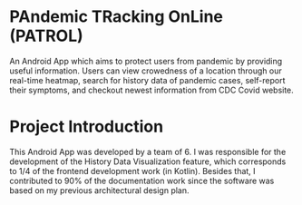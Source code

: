 # PAndemic TRacking OnLine (PATROL)
An Android App which aims to protect users from pandemic by providing useful information. Users can view crowedness of a location through our real-time heatmap, search for history data of pandemic cases, self-report their symptoms, and checkout newest information from CDC Covid website.

# Project Introduction
This Android App was developed by a team of 6. I was responsible for the development of the History Data Visualization feature, which corresponds to 1/4 of the frontend development work (in Kotlin). Besides that, I contributed to 90% of the documentation work since the software was based on my previous architectural design plan.
